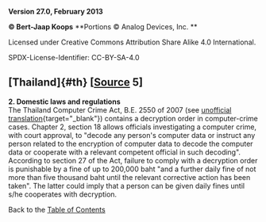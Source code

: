 **Version 27.0, February 2013**

**© Bert-Jaap Koops**
**Portions © Analog Devices, Inc. **  

Licensed under Creative Commons Attribution Share Alike 4.0 International.

SPDX-License-Identifier: CC-BY-SA-4.0

## [Thailand]{#th} \[[Source](cls-srce.htm) 5\]

**2. Domestic laws and regulations**\
The Thailand Computer Crime Act, B.E. 2550 of 2007 (see [unofficial
translation](http://www.prachatai.com/english/node/117){target="_blank"})
contains a decryption order in computer-crime cases. Chapter 2, section
18 allows officials investigating a computer crime, with court approval,
to \"decode any person\'s computer data or instruct any person related
to the encryption of computer data to decode the computer data or
cooperate with a relevant competent official in such decoding\".
According to section 27 of the Act, failure to comply with a decryption
order is punishable by a fine of up to 200,000 baht \"and a further
daily fine of not more than five thousand baht until the relevant
corrective action has been taken\". The latter could imply that a person
can be given daily fines until s/he cooperates with decryption.

Back to the [Table of Contents](index.md)
